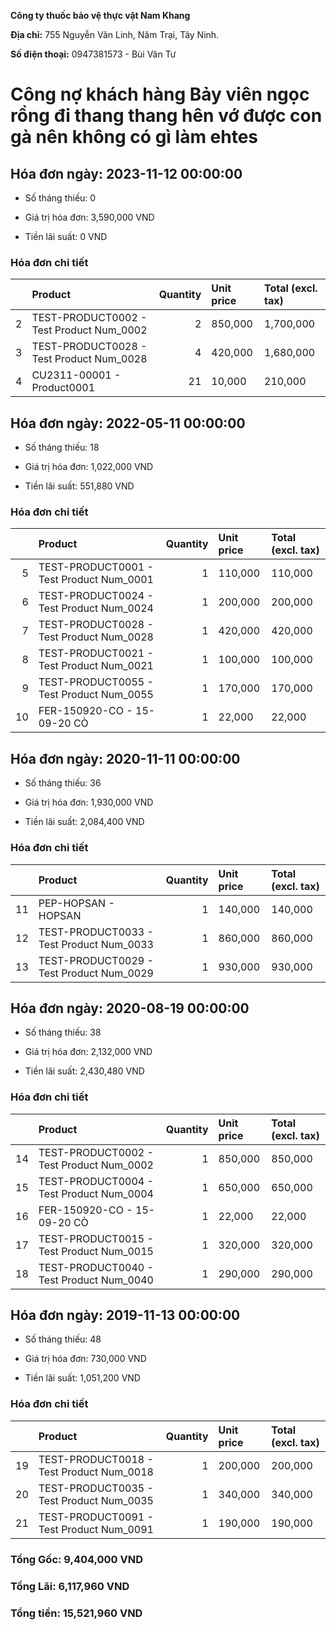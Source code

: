 **Công ty thuốc bảo vệ thực vật Nam Khang**

**Địa chỉ:** 755 Nguyễn Văn Linh, Năm Trại, Tây Ninh.

**Số điện thoại:** 0947381573 - Bùi Văn Tư

# Công nợ khách hàng **Bảy viên ngọc rồng đi thang thang hên vớ được con gà nên không có gì làm ehtes**
## Hóa đơn ngày:	2023-11-12 00:00:00

 - Số tháng thiếu: 0

 - Giá trị hóa đơn: 3,590,000 VND

 - Tiền lãi suất: 0 VND

### Hóa đơn chi tiết
|    | Product                                  |   Quantity | Unit price   | Total (excl. tax)   |
|---:|:-----------------------------------------|-----------:|:-------------|:--------------------|
|  2 | TEST-PRODUCT0002 - Test Product Num_0002 |          2 | 850,000      | 1,700,000           |
|  3 | TEST-PRODUCT0028 - Test Product Num_0028 |          4 | 420,000      | 1,680,000           |
|  4 | CU2311-00001 - Product0001               |         21 | 10,000       | 210,000             |
## Hóa đơn ngày:	2022-05-11 00:00:00

 - Số tháng thiếu: 18

 - Giá trị hóa đơn: 1,022,000 VND

 - Tiền lãi suất: 551,880 VND

### Hóa đơn chi tiết
|    | Product                                  |   Quantity | Unit price   | Total (excl. tax)   |
|---:|:-----------------------------------------|-----------:|:-------------|:--------------------|
|  5 | TEST-PRODUCT0001 - Test Product Num_0001 |          1 | 110,000      | 110,000             |
|  6 | TEST-PRODUCT0024 - Test Product Num_0024 |          1 | 200,000      | 200,000             |
|  7 | TEST-PRODUCT0028 - Test Product Num_0028 |          1 | 420,000      | 420,000             |
|  8 | TEST-PRODUCT0021 - Test Product Num_0021 |          1 | 100,000      | 100,000             |
|  9 | TEST-PRODUCT0055 - Test Product Num_0055 |          1 | 170,000      | 170,000             |
| 10 | FER-150920-CO - 15-09-20 CÒ              |          1 | 22,000       | 22,000              |
## Hóa đơn ngày:	2020-11-11 00:00:00

 - Số tháng thiếu: 36

 - Giá trị hóa đơn: 1,930,000 VND

 - Tiền lãi suất: 2,084,400 VND

### Hóa đơn chi tiết
|    | Product                                  |   Quantity | Unit price   | Total (excl. tax)   |
|---:|:-----------------------------------------|-----------:|:-------------|:--------------------|
| 11 | PEP-HOPSAN - HOPSAN                      |          1 | 140,000      | 140,000             |
| 12 | TEST-PRODUCT0033 - Test Product Num_0033 |          1 | 860,000      | 860,000             |
| 13 | TEST-PRODUCT0029 - Test Product Num_0029 |          1 | 930,000      | 930,000             |
## Hóa đơn ngày:	2020-08-19 00:00:00

 - Số tháng thiếu: 38

 - Giá trị hóa đơn: 2,132,000 VND

 - Tiền lãi suất: 2,430,480 VND

### Hóa đơn chi tiết
|    | Product                                  |   Quantity | Unit price   | Total (excl. tax)   |
|---:|:-----------------------------------------|-----------:|:-------------|:--------------------|
| 14 | TEST-PRODUCT0002 - Test Product Num_0002 |          1 | 850,000      | 850,000             |
| 15 | TEST-PRODUCT0004 - Test Product Num_0004 |          1 | 650,000      | 650,000             |
| 16 | FER-150920-CO - 15-09-20 CÒ              |          1 | 22,000       | 22,000              |
| 17 | TEST-PRODUCT0015 - Test Product Num_0015 |          1 | 320,000      | 320,000             |
| 18 | TEST-PRODUCT0040 - Test Product Num_0040 |          1 | 290,000      | 290,000             |
## Hóa đơn ngày:	2019-11-13 00:00:00

 - Số tháng thiếu: 48

 - Giá trị hóa đơn: 730,000 VND

 - Tiền lãi suất: 1,051,200 VND

### Hóa đơn chi tiết
|    | Product                                  |   Quantity | Unit price   | Total (excl. tax)   |
|---:|:-----------------------------------------|-----------:|:-------------|:--------------------|
| 19 | TEST-PRODUCT0018 - Test Product Num_0018 |          1 | 200,000      | 200,000             |
| 20 | TEST-PRODUCT0035 - Test Product Num_0035 |          1 | 340,000      | 340,000             |
| 21 | TEST-PRODUCT0091 - Test Product Num_0091 |          1 | 190,000      | 190,000             |
### Tổng Gốc: 9,404,000 VND
### Tổng Lãi: 6,117,960 VND
### Tổng tiền: 15,521,960 VND